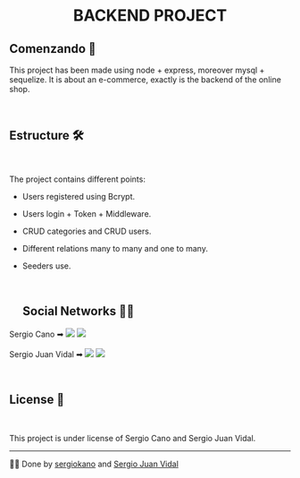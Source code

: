 <h1 align="center"> BACKEND PROJECT <project-name></h1>

## Comenzando 🚀

This project has been made using node + express, moreover mysql + sequelize.
It is about an e-commerce, exactly is the backend of the online shop.

<br>

## Estructure 🛠️

<br>

The project contains different points:
- Users registered using Bcrypt.
- Users login + Token + Middleware.
- CRUD categories and CRUD users.
- Different relations many to many and one to many.
- Seeders use.
  
  <br>
  
  ## Social Networks 👨‍💻️
  
Sergio Cano  ➡      <a href = "mailto:sergiocano.design@gmail.com"><img src="https://img.shields.io/badge/-Gmail-%23333?style=for-the-badge&logo=gmail&logoColor=white" target="_blank"></a>
    <a href="https://www.linkedin.com/in/sergio-cano-s%C3%A1nchez-021b75178/" target="_blank"><img src="https://img.shields.io/badge/-LinkedIn-%230077B5?style=for-the-badge&logo=linkedin&logoColor=white" target="_blank"></a> 
  <br>  <br> 
Sergio Juan Vidal  ➡      <a href = "mailto:juanvidal.sergio@gmail.com"><img src="https://img.shields.io/badge/-Gmail-%23333?style=for-the-badge&logo=gmail&logoColor=white" target="_blank"></a>
    <a href="https://www.linkedin.com/in/sergio-juan-vidal-2640ba256/" target="_blank"><img src="https://img.shields.io/badge/-LinkedIn-%230077B5?style=for-the-badge&logo=linkedin&logoColor=white" target="_blank"></a> 

  <br>
  
## License 📄
  
<br>
  
This project is under license of Sergio Cano and Sergio Juan Vidal.
  
---
👨‍💻️ Done by [sergiokano](https://github.com/sergiokano) and [Sergio Juan Vidal](https://github.com/SergioJ-Vidal) 
